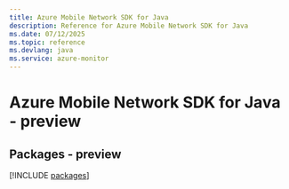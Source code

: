 ```yaml
---
title: Azure Mobile Network SDK for Java
description: Reference for Azure Mobile Network SDK for Java
ms.date: 07/12/2025
ms.topic: reference
ms.devlang: java
ms.service: azure-monitor
---
```

# Azure Mobile Network SDK for Java - preview
## Packages - preview
[!INCLUDE [packages](mobile-network-index.md)]